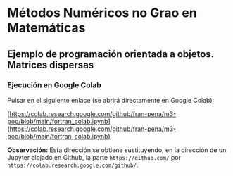 # Métodos Numéricos no Grao en Matemáticas

## Ejemplo de programación orientada a objetos. Matrices dispersas

### Ejecución en Google Colab

Pulsar en el siguiente enlace (se abrirá directamente en Google Colab):

[https://colab.research.google.com/github/fran-pena/m3-poo/blob/main/fortran_colab.ipynb](https://colab.research.google.com/github/fran-pena/m3-poo/blob/main/fortran_colab.ipynb)

**Observación:** Esta dirección se obtiene sustituyendo, en la dirección de un Jupyter alojado en Github, la parte `https://github.com/` por `https://colab.research.google.com/github/`.

<!-- 
3. Una vez allí, ejecutar las celdas de código de dicho Jupyter.
seguir las instrucciones 
En este ejemplo
Las matrices `sparse` de Matlab se guardan en formato _compressed sparse row_ (CSR) [1], mediante tres arreglos unidimensionales:
- los valores no nulos, 
- las longitudes de las filas y 
- los índices de las columnas.

Los valores se pueden indicar en formato _coordinate list_ (COO) [2,3], es decir, indicando _(fila, columna, valor)_.


# Ejemplo d eprogramación orientada a objetos
 coger ooo del curso y ponerle antes el gitclone del propio proyecto


 Patrir del entonro ... en gfortran Entorno_Fortran_en_Colab.ipynb

 prepararlo apra que haga gitclone como dice chatgpt en proyecto colab

 Luego debajo va la explicaionón 

 secciones

 gitclone

 descripcion

 compilación y muestreo

 usar octave para mostrar gráfica

 Solo redme y ficheros en content matriz_dispersa

 compartición de algo como https://colab.research.google.com/github/fran-pena/met_num_mat/blob/main/3_poo/3_poo.ipynb

-->
